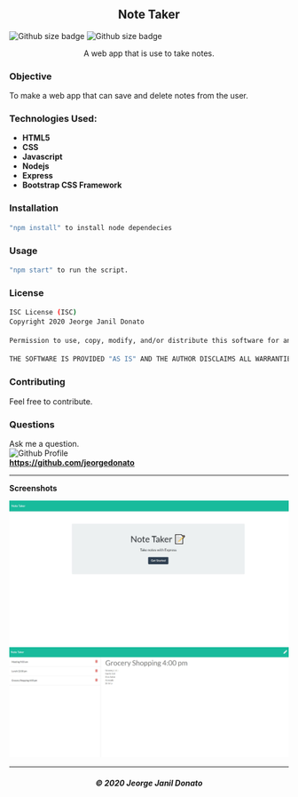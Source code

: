 <h2 align="center">Note Taker</h2>

![Github size badge](https://img.shields.io/github/repo-size/jeorgedonato/note-taker) ![Github size badge](https://img.shields.io/github/languages/top/jeorgedonato/note-taker)

<p align="center">A web app that is use to take notes.</p>

### Objective 
To make a web app that can save and delete notes from the user.

### Technologies Used:

- **HTML5**
- **CSS**
- **Javascript**
- **Nodejs**
- **Express**
- **Bootstrap CSS Framework**

### Installation

``` sh
"npm install" to install node dependecies
```

### Usage

``` sh
"npm start" to run the script.
```

### License
```sh
ISC License (ISC)
Copyright 2020 Jeorge Janil Donato

Permission to use, copy, modify, and/or distribute this software for any purpose with or without fee is hereby granted, provided that the above copyright notice and this permission notice appear in all copies.

THE SOFTWARE IS PROVIDED "AS IS" AND THE AUTHOR DISCLAIMS ALL WARRANTIES WITH REGARD TO THIS SOFTWARE INCLUDING ALL IMPLIED WARRANTIES OF MERCHANTABILITY AND FITNESS. IN NO EVENT SHALL THE AUTHOR BE LIABLE FOR ANY SPECIAL, DIRECT, INDIRECT, OR CONSEQUENTIAL DAMAGES OR ANY DAMAGES WHATSOEVER RESULTING FROM LOSS OF USE, DATA OR PROFITS, WHETHER IN AN ACTION OF CONTRACT, NEGLIGENCE OR OTHER TORTIOUS ACTION, ARISING OUT OF OR IN CONNECTION WITH THE USE OR PERFORMANCE OF THIS SOFTWARE.
```

### Contributing
Feel free to contribute.

### Questions
Ask me a question. </br>
![Github Profile](https://github.com/jeorgedonato.png?size=150) </br>
**https://github.com/jeorgedonato**

---



**Screenshots**

![Home Screenshot](/public/assets/images/home-screenshot.jpg)
![Function Screenshot](/public/assets/images/function-screenshot.jpg)

---

<h5 align="center">© 2020 Jeorge Janil Donato</h5>
